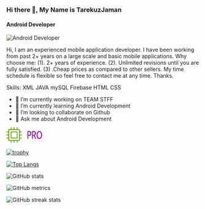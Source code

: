 ### Hi there 👋, My Name is TarekuzJaman
#### Android Developer
![Android Developer](https://scontent.fjsr11-1.fna.fbcdn.net/v/t39.30808-6/338025704_162642119615227_1818720323852058287_n.jpg?stp=dst-jpg_p526x296&_nc_cat=104&ccb=1-7&_nc_sid=5f2048&_nc_eui2=AeFv4HMKvrG2h8AxCBMej1G4jYHC5-yP5y2NgcLn7I_nLciSJAiRKDJgzDQqC7pHMASlJUJ5otQeeHjc4zizMhQ2&_nc_ohc=i2tm2V7d-hsAX89iFwv&_nc_ht=scontent.fjsr11-1.fna&oh=00_AfASyg22DDRCxJrYeHUJLgkWKY8v6ldUYcyIBWCTFZZv7Q&oe=65355D7E)

Hi, I am an experienced mobile application developer. I have been working from past 2+ years on a large scale and basic mobile applications. Why choose me: (1). 2+ years of experience. (2). Unlimited revisions until you are fully satisfied. (3) .Cheap prices as compared to other sellers. My time schedule is flexible so feel free to contact me at any time. Thanks.

Skills: XML JAVA mySQL Firebase HTML CSS  

- 🔭 I’m currently working on TEAM STFF 
- 🌱 I’m currently learning Android Development 
- 👯 I’m looking to collaborate on Github 
- 💬 Ask me about Android Development 




<a href='https://docs.github.com/en/developers'><img src='https://raw.githubusercontent.com/acervenky/animated-github-badges/master/assets/devbadge.gif' width='40' height='40'></a> <a href='https://github.com/pricing'><img src='https://raw.githubusercontent.com/acervenky/animated-github-badges/master/assets/pro.gif' width='40' height='40'></a> 

[![trophy](https://github-profile-trophy.vercel.app/?username=tarekuzjaman5)](https://github.com/ryo-ma/github-profile-trophy)

[![Top Langs](https://github-readme-stats.vercel.app/api/top-langs/?username=tarekuzjaman5)](https://github.com/anuraghazra/github-readme-stats)

![GitHub stats](https://github-readme-stats.vercel.app/api?username=tarekuzjaman5&show_icons=true)  


![GitHub metrics](https://metrics.lecoq.io/tarekuzjaman5)  

![GitHub streak stats](https://streak-stats.demolab.com/?user=tarekuzjaman5)  

